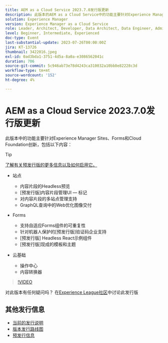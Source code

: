 ```yaml
---
title: AEM as a Cloud Service 2023.7.0发行版更新
description: 此版本的AEM as a Cloud Service中的功能主要针对Experience Manager Sites、Forms和Cloud Foundation创新。
solution: Experience Manager
version: Experience Manager as a Cloud Service
role: Leader, Architect, Developer, Data Architect, Data Engineer, Admin, User
level: Beginner, Intermediate, Experienced
doc-type: Event
last-substantial-update: 2023-07-26T00:00:00Z
jira: KT-13726
thumbnail: 3422016.jpeg
exl-id: 0ad3bda1-3751-4d5a-8a0a-e3086562041c
duration: 706
source-git-commit: 5c946ab73e78d4243ca310032a10bb8e82228c3d
workflow-type: tm+mt
source-wordcount: '152'
ht-degree: 4%

---
```


# AEM as a Cloud Service 2023.7.0发行版更新

此版本中的功能主要针对Experience Manager Sites、Forms和Cloud Foundation创新，包括以下内容：

>[!TIP]
>
>[了解有关预发行版的更多信息以及如何启用它。](https://experienceleague.adobe.com/docs/experience-manager-cloud-service/content/release-notes/prerelease.html)

* 站点
   * 内容片段的Headless预览
   * [预发行版]内容片段管理UI — 标记
   * 对内容片段的多站点管理支持
   * GraphQL查询中的Web优化图像交付

* Forms
   * 支持自适应Forms组件的可重复性
   * 针对机器人保护的[预发行版]验证码企业支持
   * [预发行版] Headless React示例组件
   * [预发行版]现成的模板和主题

* 云基础
   * 操作中心
   * 内容转换器

>[!VIDEO](https://video.tv.adobe.com/v/3422016/?learn=on)


对此版本有任何疑问吗？  在[Experience League社区](https://adobe.ly/3Y6CC6J)中讨论此发行版

## 其他发行信息

* [当前的发行说明](https://experienceleague.adobe.com/docs/experience-manager-cloud-service/content/release-notes/home.html?lang=zh-Hans)
* [版本发行路线图](https://experienceleague.adobe.com/docs/experience-manager-release-information/aem-release-updates/update-releases-roadmap.html?lang=zh-Hans)
* [预发行信息](https://experienceleague.adobe.com/docs/experience-manager-cloud-service/content/release-notes/prerelease.html)

